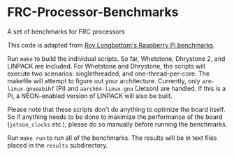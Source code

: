 # FRC-Processor-Benchmarks
A set of benchmarks for FRC processors

This code is adapted from [Roy Longbottom's Raspberry Pi benchmarks](http://www.roylongbottom.org.uk/Raspberry%20Pi%20Benchmarks.htm). 

Run `make` to build the individual scripts. So far, Whetstone, Dhrystone 2, and LINPACK are included. For Whetstone and Dhrystone, the scripts will execute two scenarios: singlethreaded, and one-thread-per-core. 
The makefile will attempt to figure out your architecture. Currently, only `arm-linux-gnueabihf` (Pi) and `aarch64-linux-gnu` (Jetson) are handled.
If this is a Pi, a NEON-enabled version of LINPACK will also be built. 

Please note that these scripts don't do anything to optimize the board itself. So if anything needs to be done to maximize the performance of the board (`jetson_clocks` etc.), please do so manually before running the benchmarks. 

Run `make run` to run all of the benchmarks. The results will be in text files placed in the `results` subdirectory.
